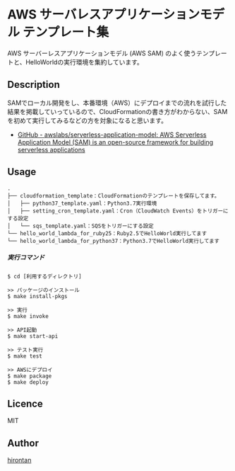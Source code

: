 AWS サーバレスアプリケーションモデル テンプレート集
====

AWS サーバーレスアプリケーションモデル (AWS SAM) のよく使うテンプレートと、HelloWorldの実行環境を集約しています。

## Description
SAMでローカル開発をし、本番環境（AWS）にデプロイまでの流れを試行した結果を掲載していっているので、CloudFormationの書き方がわからない、SAMを初めて実行してみるなどの方を対象になると思います。

- [GitHub - awslabs/serverless-application-model: AWS Serverless Application Model (SAM) is an open-source framework for building serverless applications](https://github.com/awslabs/serverless-application-model)

## Usage
```
.
├── cloudformation_template：CloudFormationのテンプレートを保存してます。
│   ├── python37_template.yaml：Python3.7実行環境
│   ├── setting_cron_template.yaml：Cron（CloudWatch Events）をトリガーにする設定
│   └── sqs_template.yaml：SQSをトリガーにする設定
└── hello_world_lambda_for_ruby25：Ruby2.5でHelloWorld実行してます
└── hello_world_lambda_for_python37：Python3.7でHelloWorld実行してます
```

##### 実行コマンド
```
$ cd [利用するディレクトリ]

>> パッケージのインストール
$ make install-pkgs

>> 実行
$ make invoke

>> API起動
$ make start-api

>> テスト実行
$ make test

>> AWSにデプロイ
$ make package
$ make deploy
```

## Licence
MIT

## Author
[hirontan](https://github.com/hirontan)


